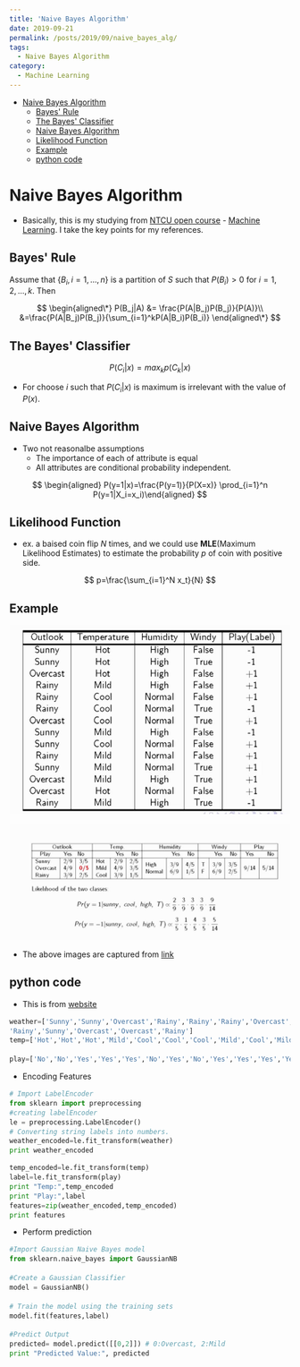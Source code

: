 ```yaml
---
title: 'Naive Bayes Algorithm'
date: 2019-09-21
permalink: /posts/2019/09/naive_bayes_alg/
tags:
  - Naive Bayes Algorithm
category:
  - Machine Learning
---
```


- [Naive Bayes Algorithm](#Naive-Bayes-Algorithm)
  - [Bayes' Rule](#Bayes-Rule)
  - [The Bayes' Classifier](#The-Bayes-Classifier)
  - [Naive Bayes Algorithm](#Naive-Bayes-Algorithm-1)
  - [Likelihood Function](#Likelihood-Function)
  - [Example](#Example)
  - [python code](#python-code)
  
# Naive Bayes Algorithm

- Basically, this is my studying from [NTCU open course](http://ocw.nctu.edu.tw/index.php) - [Machine Learning](http://ocw.nctu.edu.tw/course_detail.php?bgid=1&gid=1&nid=563&page=1). I  take the key points for my references.
## Bayes' Rule
Assume that $\{B_i, i=1,\dots,n\}$ is a partition of $S$ such that $P(B_i)>0 \text{ for }  i=1,2,...,k$. Then

$$
\begin{aligned\*}
P(B_j|A)  &= \frac{P(A|B_j)P(B_j)}{P(A)}\\
&=\frac{P(A|B_j)P(B_j)}{\sum_{i=1}^kP(A|B_i)P(B_i)}
\end{aligned\*}
$$

## The Bayes' Classifier

$$
P(C_i|x)=max_{k} p(C_k|x)
$$

* For choose $i$ such that $P(C_i \vert x)$ is maximum is irrelevant with the value of $P(x)$.

## Naive Bayes Algorithm
- Two not reasonalbe assumptions
    * The importance of each of attribute is equal
    * All attributes are conditional probability independent.

$$
\begin{aligned}
P(y=1|x)=\frac{P(y=1)}{P(X=x)} \prod_{i=1}^n
 P(y=1|X_i=x_i)\end{aligned}
$$

## Likelihood Function

- ex. a baised coin flip $N$ times, and we could use **MLE**(Maximum Likelihood Estimates) to estimate the probability $p$ of coin with positive side.

$$
p=\frac{\sum_{i=1}^N x_t}{N}
$$

## Example

![](/images/machine_learning/naive_bayes_alog.JPG)

![](/images/machine_learning/naive_bayes_alog2.JPG)

- The above images are captured from [link](https://youtu.be/ZDFYXjc-j4w)


## python code
- This is from [website](https://www.datacamp.com/community/tutorials/naive-bayes-scikit-learn)

```python 
weather=['Sunny','Sunny','Overcast','Rainy','Rainy','Rainy','Overcast','Sunny','Sunny',
'Rainy','Sunny','Overcast','Overcast','Rainy']
temp=['Hot','Hot','Hot','Mild','Cool','Cool','Cool','Mild','Cool','Mild','Mild','Mild','Hot','Mild']

play=['No','No','Yes','Yes','Yes','No','Yes','No','Yes','Yes','Yes','Yes','Yes','No']
```

- Encoding Features

```python
# Import LabelEncoder
from sklearn import preprocessing
#creating labelEncoder
le = preprocessing.LabelEncoder()
# Converting string labels into numbers.
weather_encoded=le.fit_transform(weather)
print weather_encoded
```

```python 
temp_encoded=le.fit_transform(temp)
label=le.fit_transform(play)
print "Temp:",temp_encoded
print "Play:",label
features=zip(weather_encoded,temp_encoded)
print features
```
- Perform prediction
```python 
#Import Gaussian Naive Bayes model
from sklearn.naive_bayes import GaussianNB

#Create a Gaussian Classifier
model = GaussianNB()

# Train the model using the training sets
model.fit(features,label)

#Predict Output
predicted= model.predict([[0,2]]) # 0:Overcast, 2:Mild
print "Predicted Value:", predicted
```